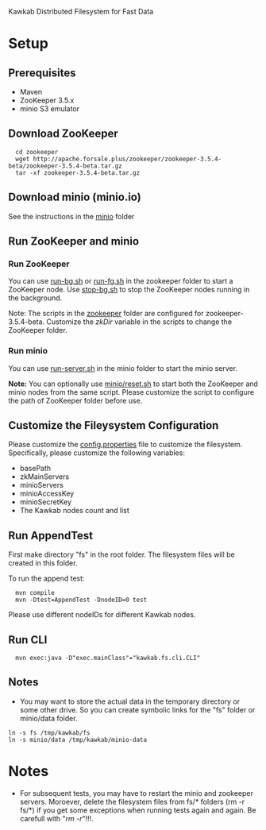 Kawkab Distributed Filesystem
for Fast Data

# Setup

## Prerequisites
* Maven
* ZooKeeper 3.5.x
* minio S3 emulator

## Download ZooKeeper

```
  cd zookeeper
  wget http://apache.forsale.plus/zookeeper/zookeeper-3.5.4-beta/zookeeper-3.5.4-beta.tar.gz
  tar -xf zookeeper-3.5.4-beta.tar.gz
```

## Download minio (minio.io)

See the instructions in the [minio](minio) folder

## Run ZooKeeper and minio

### Run ZooKeeper
You can use [run-bg.sh](zookeeper/run-bg.sh) or [run-fg.sh](zookeeper/run-fg.sh) in the zookeeper folder to start a ZooKeeper node. Use [stop-bg.sh](zookeeper/stop-bg.sh) to stop the ZooKeeper nodes running in the background.

Note: The scripts in the [zookeeper](zookeeper) folder are configured for zookeeper-3.5.4-beta. Customize the *zkDir* variable in the scripts to change the ZooKeeper folder.

### Run minio
You can use [run-server.sh](minio/run-server.sh) in the minio folder to start the minio server.

**Note:** You can optionally use [minio/reset.sh](minio/reset.sh) to start both the ZooKeeper and minio nodes from the same script. Please customize the script to configure the path of ZooKeeper folder before use.

## Customize the Fileysystem Configuration
Please customize the [config.properties](src/main/resources/config.properties) file to customize the filesystem. Specifically, please customize the following variables:
* basePath
* zkMainServers
* minioServers
* minioAccessKey
* minioSecretKey
* The Kawkab nodes count and list

## Run AppendTest

First make directory "fs" in the root folder. The filesystem files will be created in this folder.

To run the append test:
```
  mvn compile
  mvn -Dtest=AppendTest -DnodeID=0 test
```

Please use different nodeIDs for different Kawkab nodes.

## Run CLI
```
  mvn exec:java -D"exec.mainClass"="kawkab.fs.cli.CLI"
```

## Notes
* You may want to store the actual data in the temporary directory or some other drive. So you can create symbolic links for the "fs" folder or minio/data folder.

```
ln -s fs /tmp/kawkab/fs
ln -s minio/data /tmp/kawkab/minio-data
```

# Notes
* For subsequent tests, you may have to restart the minio and zookeeper servers. Moroever, delete the filesystem files from fs/\* folders (rm -r fs/\*) if you get some exceptions when running tests again and again. Be carefull with "*rm -r*"!!!.
